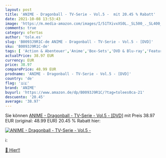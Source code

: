 ```yaml
---
layout: post
title: 'ANIME - Dragonball - TV-Serie - Vol.5 -  mit 20.45 % Rabatt'
date: 2021-10-08 13:53:43
image: 'https://m.media-amazon.com/images/I/51TXivxXS0L._SL500_._SL400_.jpg'
comments: true
category: ofertas
author: 'tole.es'
slug: 'B0093J9R1C-de ANIME - Dragonball - TV-Serie - Vol.5 - [DVD]'
sku: 'B0093J9R1C-de'
tags: [ 'Action & Abenteuer','Anime','Box-Sets','DVD & Blu-ray','Featured Categories','Kinder & Familie','Krimi','Serien & TV-Produktionen','Thriller','anime', ]
actualPrice: 38.97 EUR
currency: EUR
price: 38.97
comparePrice: 48.99 EUR
prodname: 'ANIME - Dragonball - TV-Serie - Vol.5 - [DVD]'
country: 'de'
flag: '🇩🇪'
brand: 'ANIME'
buyurl: 'https://www.amazon.de/dp/B0093J9R1C/?tag=tolees0ca-21'
descuento: '20.45'
average: '38.97'
---
```


Sie können [ANIME - Dragonball - TV-Serie - Vol.5 - [DVD]](https://www.amazon.de/dp/B0093J9R1C/?tag=tolees0ca-21) mit Preis 38.97 EUR (original: 48.99 EUR) 20.45 % Rabatt hier:

[![ANIME - Dragonball - TV-Serie - Vol.5 - ](https://m.media-amazon.com/images/I/51TXivxXS0L._SL500_._SL400_.jpg)](https://www.amazon.de/dp/B0093J9R1C/?tag=tolees0ca-21)

ℹ️:


[🛒 Hier!!](https://www.amazon.de/dp/B0093J9R1C/?tag=tolees0ca-21)
